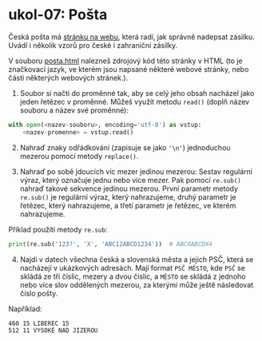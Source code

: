 # ukol-07: Pošta

Česká pošta má [stránku na webu](https://www.ceskaposta.cz/rady-a-navody/jak-spravne-nadepsat-zasilku), která radí, jak správně nadepsat zásilku. Uvádí i několik vzorů pro české i zahraniční zásilky.

V souboru [posta.html](https://raw.githubusercontent.com/lutydlitatova/python-jaro-2022/main/ukoly/data/posta.html) nalezneš zdrojový kód této stránky v HTML (to je značkovací jazyk, ve kterém jsou napsané některé webové stránky, nebo části některých webových stránek.). 

1. Soubor si načti do proměnné tak, aby se celý jeho obsah nacházel jako jeden řetězec v proměnné. Můžeš využít metodu `read()` (doplň název souboru a název své proměnné):

```py
with open(<nazev-souboru>, encoding='utf-8') as vstup:
    <nazev-promenne> = vstup.read()
```

2. Nahraď znaky odřádkování (zapisuje se jako `'\n'`) jednoduchou mezerou pomocí metody `replace()`.

3. Nahraď po sobě jdoucích víc mezer jedinou mezerou: Sestav regulární výraz, který označuje jednu nebo více mezer. Pak pomocí `re.sub()` nahraď takové sekvence jedinou mezerou. První parametr metody `re.sub()` je regulární výraz, který nahrazujeme, druhý parametr je řetězec, který nahrazujeme, a třetí parametr je řetězec, ve kterém nahrazujeme.

Příklad použití metody `re.sub`:

```py
print(re.sub('123?', 'X', 'ABC12ABCD1234'))  # ABCXABCDX4
```

4. Najdi v datech všechna česká a slovenská města a jejich PSČ, která se nacházejí v ukázkových adresách. Mají format `PSČ MĚSTO`, kde `PSČ` se skládá ze tří číslic, mezery a dvou číslic, a `MĚSTO` se skládá z jednoho nebo více slov oddělených mezerou, za kterými může ještě následovat číslo pošty. 

Například:

```
460 15 LIBEREC 15
512 11 VYSOKÉ NAD JIZEROU
```

